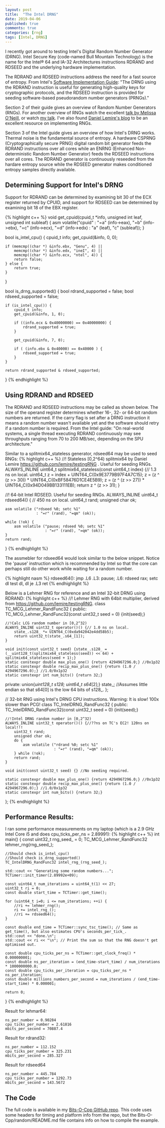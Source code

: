 ```yaml
---
layout: post
title:  "The Intel DRNG"
date: 2019-04-06
published: true
comments: true
categories: [rng]
tags: [Intel, DRNG]
---
```


I recently got around to testing Intel's Digital Random Number Generator (DRNG). Intel Secure Key (code-named Bull Mountain Technology) is the name for the Intel® 64 and IA-32 Architectures instructions RDRAND and RDSEED and the underlying hardware implementation. 

The RDRAND and RDSEED instructions address the need for a fast source of entropy. From Intel's [Software Implementation Guide](https://software.intel.com/en-us/articles/intel-digital-random-number-generator-drng-software-implementation-guide): "The DRNG using the RDRAND instruction is useful for generating high-quality keys for cryptographic protocols, and the RDSEED instruction is provided for seeding software-based pseudorandom number generators (PRNGs)."

Section 2 of their guide gives an overview of Random Number Generators (RNGs). For another overview of RNGs watch the excellent [talk by Melissa O'Neill](http://www.pcg-random.org/posts/stanford-colloquium-talk.html), or watch [my talk](https://www.youtube.com/watch?v=jWXZ07YBsPM&feature=youtu.be). I've also found [Daniel Lemire's blog](https://lemire.me/blog/?s=random) to be an excellent resource on implementing RNGs.

Section 3 of the Intel guide gives an overview of how Intel's DRNG works. Thermal noise is the fundamental source of entropy. A hardware CSPRNG (Cryptographically secure PRNG) digital random bit generator feeds the RDRAND instructions over all cores while an ENRNG (Enhanced Non-deterministic Random Number Generator) feeds the RDSEED instructions over all cores. The RDRAND generator is continuously reseeded from the hardare entropy source while the RDSEED generator makes conditioned entropy samples directly available. 

## Determining Support for Intel's DRNG
Support for RDRAND can be determined by examining bit 30 of the ECX register returned by CPUID, and support for RDSEED can be determined by examining bit 18 of the EBX register.

{% highlight c++ %}
void get_cpuid(cpuid_t *info, unsigned int leaf, unsigned int subleaf) {
    asm volatile("cpuid"
                 : "=a" (info->eax), "=b" (info->ebx), "=c" (info->ecx), "=d" (info->edx)
                 : "a" (leaf), "c" (subleaf));
}

bool is_intel_cpu() {
    cpuid_t info;
    get_cpuid(&info, 0, 0);

    if (memcmp((char *) &info.ebx, "Genu", 4) ||
        memcmp((char *) &info.edx, "ineI", 4) ||
        memcmp((char *) &info.ecx, "ntel", 4)) {
        return false;
    } else {
        return true;
    }
}

bool is_drng_supported() {
    bool rdrand_supported = false;
    bool rdseed_supported = false;

    if (is_intel_cpu()) {
        cpuid_t info;
        get_cpuid(&info, 1, 0);

        if ((info.ecx & 0x40000000) == 0x40000000) {
            rdrand_supported = true;
        }

        get_cpuid(&info, 7, 0);

        if ( (info.ebx & 0x40000) == 0x40000 ) {
            rdseed_supported = true;
        }
    }

    return rdrand_supported & rdseed_supported;
}
{% endhighlight %}

## Using RDRAND and RDSEED
The RDRAND and RDSEED instructions may be called as shown below. The size of the operand register determines whether 16-, 32- or 64-bit random numbers are returned. If the carry flag is set after a DRNG instruction it means a random number wasn't available yet and the software should retry if a random number is required. From the Intel guide: "On real-world systems, a single thread executing RDRAND continuously may see throughputs ranging from 70 to 200 MB/sec, depending on the SPU architecture."

Similar to a splitmix64_stateless generator, rdseed64 may be used to seed RNGs:
{% highlight c++ %}
//! Stateless [0,2^64) splitmix64 by Daniel Lemire https://github.com/lemire/testingRNG . Useful for seeding RNGs.
ALWAYS_INLINE uint64_t splitmix64_stateless(const uint64_t index) {// 1.3 ns on local.
    uint64_t z = index + UINT64_C(0x9E3779B97F4A7C15);
    z = (z ^ (z >> 30)) * UINT64_C(0xBF58476D1CE4E5B9);
    z = (z ^ (z >> 27)) * UINT64_C(0x94D049BB133111EB);
    return z ^ (z >> 31);
}

//! 64-bit Intel RDSEED. Useful for seeding RNGs.
ALWAYS_INLINE uint64_t rdseed64() { // 450 ns on local.
    uint64_t rand;
    unsigned char ok;
    
    asm volatile ("rdseed %0; setc %1"
                  : "=r" (rand), "=qm" (ok));
    
    while (!ok) {
        asm volatile ("pause; rdseed %0; setc %1"
                      : "=r" (rand), "=qm" (ok));
    }
    return rand;
}
{% endhighlight %}

The assmebler for rdseed64 would look similar to the below snippet. Notice the 'pause' instruction which is recommended by Intel so that the core can perhaps still do other work while waiting for a random number.

{% highlight nasm %}
rdseed64():
      jmp .L6
  .L3:
      pause;
  .L6:
      rdseed rax; setc dl
      test dl, dl
      je .L3
  ret
{% endhighlight %}

Below is a Lehmer RNG for reference and an Intel 32-bit DRNG using RDRAND:
{% highlight c++ %}
//! Lehmer RNG with 64bit multiplier, derived from https://github.com/lemire/testingRNG.
class TC_MCG_Lehmer_RandFunc32 {
public:
    TC_MCG_Lehmer_RandFunc32(const uint32_t seed = 0) {init(seed);}
    
    //!Calc LCG random number in [0,2^32)
    ALWAYS_INLINE uint32_t operator()() {// 1.0 ns on local.
        state_.s128_ *= UINT64_C(0xda942042e4dd58b5);
        return uint32_t(state_.s64_[1]);
    }
    
    void init(const uint32_t seed) {state_.s128_ = (__uint128_t(splitmix64_stateless(seed)) << 64) + splitmix64_stateless(seed + 1);}
    static constexpr double max_plus_one() {return 4294967296.0;} //0x1p32
    static constexpr double recip_max_plus_one() {return (1.0 / 4294967296.0);} //1.0/0x1p32
    static constexpr int num_bits() {return 32;}
    
private:
    union{__uint128_t s128_; uint64_t s64_[2];} state_; //Assumes little endian so that s64[0] is the low 64 bits of s128_.
};

// 32-bit RNG using Intel's DRNG CPU instructions. Warning: It is slow! 100x slower than PCG!
class TC_IntelDRNG_RandFunc32 {
public:
    TC_IntelDRNG_RandFunc32(const uint32_t seed = 0) {init(seed);}
    
    //!Intel DRNG random number in [0,2^32)
    ALWAYS_INLINE uint32_t operator()() {//??ns on TC's EC2! 120ns on local!!!
        uint32_t rand;
        unsigned char ok;
        do {
            asm volatile ("rdrand %0; setc %1"
                          : "=r" (rand), "=qm" (ok));
        } while (!ok);
        return rand;
    }
    
    void init(const uint32_t seed) {} //No seeding required.
    
    static constexpr double max_plus_one() {return 4294967296.0;} //0x1p32
    static constexpr double recip_max_plus_one() {return (1.0 / 4294967296.0);} //1.0/0x1p32
    static constexpr int num_bits() {return 32;}
};
{% endhighlight %}

## Performance Results:
I ran some performance measurements on my laptop (which is a 2.9 GHz Intel Core i5 and does cpu_ticks_per_ns = 2.89991):
{% highlight c++ %}
int main() {
    const uint32_t rng_seed_ = 0;
    TC_MCG_Lehmer_RandFunc32 lehmer_rng(rng_seed_);
    
    //Should check is_intel_cpu()
    //Should check is_drng_supported()
    TC_IntelDRNG_RandFunc32 intel_rng_(rng_seed_);

    std::cout << "Generating some random numbers...";    
    TCTimer::init_timer(2.89992e+09);
    
    const uint64_t num_iterations = uint64_t(1) << 27;
    uint32_t ri = 0;    
    const double start_time = TCTimer::get_time();

    for (uint64_t i=0; i <= num_iterations; ++i) {
        //ri += lehmer_rng();
        ri += intel_rng_();
        //ri += rdseed64();
    }
    
    const double end_time = TCTimer::sync_tsc_time(); // Same as get_time(), but also estimates CPU's seconds_per_tick_.    
    std::cout << "done.\n";
    std::cout << ri << "\n"; // Print the sum so that the RNG doesn't get optimised out.
    
    const double cpu_ticks_per_ns = TCTimer::get_clock_freq() * 0.000000001;
    const double ns_per_iteration = (end_time-start_time) / num_iterations * 1000000000.0;
    const double cpu_ticks_per_iteration = cpu_ticks_per_ns * ns_per_iteration;    
    const double millions_numbers_per_second = num_iterations / (end_time-start_time) * 0.000001;   

    return 0;
}
{% endhighlight %}


Result for lehmar64:
```
ns_per_number = 0.90284
cpu_ticks_per_number = 2.61816
mbits_per_second = 70887.4
```

Result for rdrand32:
```
ns_per_number = 112.152
cpu_ticks_per_number = 325.231
mbits_per_second = 285.327
```

Result for rdseed64
```
ns_per_number = 445.784
cpu_ticks_per_number = 1292.73
mbits_per_second = 143.5672
```
## The Code
The full code is available in my [Bits-O-Cpp GitHub repo](https://github.com/bduvenhage/Bits-O-Cpp/tree/master/random). This code uses some headers for timing and platform info from the repo, but the Bits-O-Cpp/random/README.md file contains info on how to compile the example.
